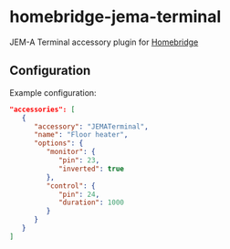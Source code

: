 # homebridge-jema-terminal

JEM-A Terminal accessory plugin for [Homebridge](https://github.com/homebridge/homebridge)

## Configuration

Example configuration:

```json
"accessories": [
   {
      "accessory": "JEMATerminal",
      "name": "Floor heater",
      "options": {
         "monitor": {
            "pin": 23,
            "inverted": true
         },
         "control": {
            "pin": 24,
            "duration": 1000
         }
      }
   }
]
```

